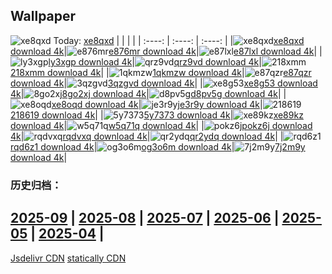 ## Wallpaper
![xe8qxd](https://w.wallhaven.cc/full/xe/wallhaven-xe8qxd.jpg) Today: [xe8qxd](https://th.wallhaven.cc/small/xe/xe8qxd.jpg)
|      |      |      |
| :----: | :----: | :----: |
|![xe8qxd](https://th.wallhaven.cc/small/xe/xe8qxd.jpg)[xe8qxd download 4k](https://wallhaven.cc/w/xe8qxd)|![e876mr](https://th.wallhaven.cc/small/e8/e876mr.jpg)[e876mr download 4k](https://wallhaven.cc/w/e876mr)|![e87lxl](https://th.wallhaven.cc/small/e8/e87lxl.jpg)[e87lxl download 4k](https://wallhaven.cc/w/e87lxl)|
|![ly3xgp](https://th.wallhaven.cc/small/ly/ly3xgp.jpg)[ly3xgp download 4k](https://wallhaven.cc/w/ly3xgp)|![qrz9vd](https://th.wallhaven.cc/small/qr/qrz9vd.jpg)[qrz9vd download 4k](https://wallhaven.cc/w/qrz9vd)|![218xmm](https://th.wallhaven.cc/small/21/218xmm.jpg)[218xmm download 4k](https://wallhaven.cc/w/218xmm)|
|![1qkmzw](https://th.wallhaven.cc/small/1q/1qkmzw.jpg)[1qkmzw download 4k](https://wallhaven.cc/w/1qkmzw)|![e87qzr](https://th.wallhaven.cc/small/e8/e87qzr.jpg)[e87qzr download 4k](https://wallhaven.cc/w/e87qzr)|![3qzgvd](https://th.wallhaven.cc/small/3q/3qzgvd.jpg)[3qzgvd download 4k](https://wallhaven.cc/w/3qzgvd)|
|![xe8g53](https://th.wallhaven.cc/small/xe/xe8g53.jpg)[xe8g53 download 4k](https://wallhaven.cc/w/xe8g53)|![8go2xj](https://th.wallhaven.cc/small/8g/8go2xj.jpg)[8go2xj download 4k](https://wallhaven.cc/w/8go2xj)|![d8pv5g](https://th.wallhaven.cc/small/d8/d8pv5g.jpg)[d8pv5g download 4k](https://wallhaven.cc/w/d8pv5g)|
|![xe8oqd](https://th.wallhaven.cc/small/xe/xe8oqd.jpg)[xe8oqd download 4k](https://wallhaven.cc/w/xe8oqd)|![je3r9y](https://th.wallhaven.cc/small/je/je3r9y.jpg)[je3r9y download 4k](https://wallhaven.cc/w/je3r9y)|![218619](https://th.wallhaven.cc/small/21/218619.jpg)[218619 download 4k](https://wallhaven.cc/w/218619)|
|![5y7373](https://th.wallhaven.cc/small/5y/5y7373.jpg)[5y7373 download 4k](https://wallhaven.cc/w/5y7373)|![xe89kz](https://th.wallhaven.cc/small/xe/xe89kz.jpg)[xe89kz download 4k](https://wallhaven.cc/w/xe89kz)|![w5q71q](https://th.wallhaven.cc/small/w5/w5q71q.jpg)[w5q71q download 4k](https://wallhaven.cc/w/w5q71q)|
|![pokz6j](https://th.wallhaven.cc/small/po/pokz6j.jpg)[pokz6j download 4k](https://wallhaven.cc/w/pokz6j)|![rqdvxq](https://th.wallhaven.cc/small/rq/rqdvxq.jpg)[rqdvxq download 4k](https://wallhaven.cc/w/rqdvxq)|![qr2ydq](https://th.wallhaven.cc/small/qr/qr2ydq.jpg)[qr2ydq download 4k](https://wallhaven.cc/w/qr2ydq)|
|![rqd6z1](https://th.wallhaven.cc/small/rq/rqd6z1.jpg)[rqd6z1 download 4k](https://wallhaven.cc/w/rqd6z1)|![og3o6m](https://th.wallhaven.cc/small/og/og3o6m.jpg)[og3o6m download 4k](https://wallhaven.cc/w/og3o6m)|![7j2m9y](https://th.wallhaven.cc/small/7j/7j2m9y.jpg)[7j2m9y download 4k](https://wallhaven.cc/w/7j2m9y)|

### 历史归档：
[2025-09](https://github.com/april-projects/april-wallpaper/tree/main/picture/2025-09/) | [2025-08](https://github.com/april-projects/april-wallpaper/tree/main/picture/2025-08/) | [2025-07](https://github.com/april-projects/april-wallpaper/tree/main/picture/2025-07/) | [2025-06](https://github.com/april-projects/april-wallpaper/tree/main/picture/2025-06/) | [2025-05](https://github.com/april-projects/april-wallpaper/tree/main/picture/2025-05/) | [2025-04](https://github.com/april-projects/april-wallpaper/tree/main/picture/2025-04/) | 
---
[Jsdelivr CDN](https://cdn.jsdelivr.net/gh/april-projects/april-wallpaper/api.json)
[statically CDN](https://cdn.statically.io/gh/april-projects/april-wallpaper/main/api.json)